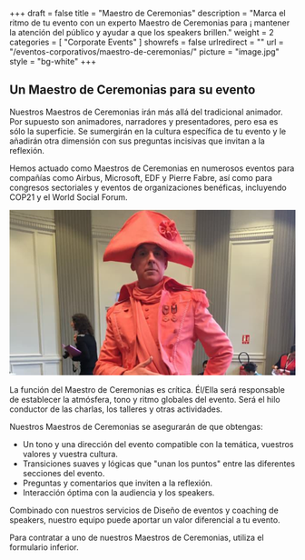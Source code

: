 +++
draft 		= false
title 		= "Maestro de Ceremonias"
description	= "Marca el ritmo de tu evento con un experto Maestro de Ceremonias para ¡ mantener la atención del público y ayudar a que los speakers brillen."
weight		= 2
categories	= [ "Corporate Events" ]
showrefs	= false
urlredirect	= ""
url	 		= "/eventos-corporativos/maestro-de-ceremonias/"
picture		= "image.jpg"
style		= "bg-white"
+++

## Un Maestro de Ceremonias para su evento

Nuestros Maestros de Ceremonias irán más allá del tradicional animador. Por supuesto son animadores, narradores y presentadores, pero esa es sólo la superficie. Se sumergirán en la cultura específica de tu evento y le añadirán otra dimensión con sus preguntas incisivas que invitan a la reflexión. 

Hemos actuado como Maestros de Ceremonias en numerosos eventos para compañías como Airbus, Microsoft, EDF y Pierre Fabre, así como para congresos sectoriales y eventos de organizaciones benéficas, incluyendo COP21 y el World Social Forum.


![master_of_ceremonies][pic1]

La función del Maestro de Ceremonias es crítica. Él/Ella será responsable de establecer la atmósfera, tono y ritmo globales del evento. Será el hilo conductor de las charlas, los talleres y otras actividades.

Nuestros Maestros de Ceremonias se asegurarán de que obtengas:

* Un tono y una dirección del evento compatible con la temática, vuestros valores y vuestra cultura.
* Transiciones suaves y lógicas que "unan los puntos" entre las diferentes secciones del evento.
* Preguntas y comentarios que inviten a la reflexión.
* Interacción óptima con la audiencia y los speakers.

Combinado con nuestros servicios de Diseño de eventos y coaching de speakers, nuestro equipo puede aportar un valor diferencial a tu evento.

Para contratar a uno de nuestros Maestros de Ceremonias, utiliza el formulario inferior.

[pic1]: image.jpg